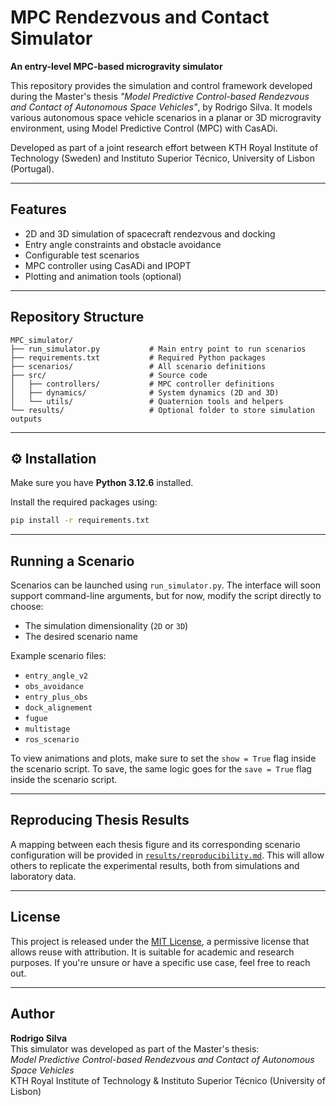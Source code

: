 # MPC Rendezvous and Contact Simulator

**An entry-level MPC-based microgravity simulator**

This repository provides the simulation and control framework developed during the Master's thesis *"Model Predictive Control-based Rendezvous and Contact of Autonomous Space Vehicles"*, by Rodrigo Silva. It models various autonomous space vehicle scenarios in a planar or 3D microgravity environment, using Model Predictive Control (MPC) with CasADi.

Developed as part of a joint research effort between KTH Royal Institute of Technology (Sweden) and Instituto Superior Técnico, University of Lisbon (Portugal).

---

##  Features

- 2D and 3D simulation of spacecraft rendezvous and docking
- Entry angle constraints and obstacle avoidance
- Configurable test scenarios
- MPC controller using CasADi and IPOPT
- Plotting and animation tools (optional)

---

##  Repository Structure

```
MPC_simulator/
├── run_simulator.py           # Main entry point to run scenarios
├── requirements.txt           # Required Python packages
├── scenarios/                 # All scenario definitions
├── src/                       # Source code
│   ├── controllers/           # MPC controller definitions
│   ├── dynamics/              # System dynamics (2D and 3D)
│   └── utils/                 # Quaternion tools and helpers
└── results/                   # Optional folder to store simulation outputs
```

---

## ⚙ Installation

Make sure you have **Python 3.12.6** installed.

Install the required packages using:

```bash
pip install -r requirements.txt
```

---

##  Running a Scenario

Scenarios can be launched using `run_simulator.py`. The interface will soon support command-line arguments, but for now, modify the script directly to choose:

- The simulation dimensionality (`2D` or `3D`)
- The desired scenario name

Example scenario files:
- `entry_angle_v2`
- `obs_avoidance`
- `entry_plus_obs`
- `dock_alignement`
- `fugue`
- `multistage`
- `ros_scenario`

To view animations and plots, make sure to set the `show = True` flag inside the scenario script.
To save, the same logic goes for the `save = True` flag inside the scenario script.

---

## Reproducing Thesis Results

A mapping between each thesis figure and its corresponding scenario configuration will be provided in [`results/reproducibility.md`](results/reproducibility.md). This will allow others to replicate the experimental results, both from simulations and laboratory data.

---

## License

This project is released under the [MIT License](https://opensource.org/licenses/MIT), a permissive license that allows reuse with attribution. It is suitable for academic and research purposes. If you're unsure or have a specific use case, feel free to reach out.

---

## Author

**Rodrigo Silva**  
This simulator was developed as part of the Master's thesis:  
*Model Predictive Control-based Rendezvous and Contact of Autonomous Space Vehicles*  
KTH Royal Institute of Technology & Instituto Superior Técnico (University of Lisbon)


